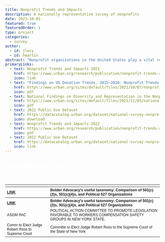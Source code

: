 ```yaml
---
title: Nonprofit Trends and Impacts
description: A nationally representative survey of nonprofits
date: 2023-10-03
featured: true
featuredOrder: 1
type: project
categories:
  - survey
author:
  - id: jlecy
  - id: hmartin
abstract: "Nonprofit organizations in the United States play a vital role delivering services, strengthening communities, and facilitating civic engagement. In our nationally representative surveys of nonprofit organizations, we focus on operating 501(c)(3) public charities whose activities range from direct service provision to community building and advocacy. We provide public use datasets of most of the survey data we collect so that others across the country can investigate questions of their own."
primaryLinks:
  - text: Nonprofit Trends and Impacts 2021
    href: https://www.urban.org/research/publication/nonprofit-trends-and-impacts-2021
    icon: link
  - text: "Findings on US Donation Trends, 2015–2020: Nonprofit Trends and Impacts 2021"
    href: https://www.urban.org/sites/default/files/2021/10/07/nonprofit_trends_and_impacts_2021_donation_fact_sheet.pdf
    icon: pdf
  - text: National Findings on Diversity and Representation in the Nonprofit Sector
    href: https://www.urban.org/sites/default/files/2021/11/05/national_findings_on_diversity_and_representation_in_the_nonprofit_sector.pdf
    icon: pdf
  - text: 2021 Public Use Dataset
    href: https://datacatalog.urban.org/dataset/national-survey-nonprofit-trends-and-impacts-public-use-files
    icon: download
  - text: Nonprofit Trends and Impacts 2022
    href: https://www.urban.org/research/publication/nonprofit-trends-and-impacts-2021
    icon: pdf
  - text: 2022 Public Use Dataset
    href: https://datacatalog.urban.org/dataset/national-survey-nonprofit-trends-and-impacts-public-use-files
    icon: link
---
```





<div class="flex flex-wrap gap bg-blue-800 p-1">

<h2 style='color: white'>Related Publications</h2>

<table class=" lightable-material-dark" style='font-family: "Source Sans Pro", helvetica, sans-serif; color: white, margin-left: auto; margin-right: auto; font-size: 12px'>
 <thead>
  <tr>
   <th style="text-align:left;">  </th>
   <th style="text-align:left;">  </th>
  </tr>
 </thead>
<tbody>
  <tr>
   <th style="text-align:left;"> <a class="btn -light " href="https://bolderadvocacy.org/resource/comparison-of-501c3s-501c4s-and-political-527-organizations/"> LINK </a> </th>
   <th style="text-align:left;"> Bolder Advocacy's useful taxonomy: Comparison of 501(c)(3)s, 501(c)(4)s, and Political 527 Organizations </th>
  </tr>
  <tr>
   <th style="text-align:left;"> <a class="btn -light " href="https://bolderadvocacy.org/resource/comparison-of-501c3s-501c4s-and-political-527-organizations/"> LINK </a> </th>
   <th style="text-align:left;"> Bolder Advocacy's useful taxonomy: Comparison of 501(c)(3)s, 501(c)(4)s, and Political 527 Organizations </th>
  </tr>
  <tr>
   <td style="text-align:left;"> ASGM PAC </td>
   <td style="text-align:left;"> POLITICAL ACTION COMMITTEE TO PROMOTE LEGISLATION FAVORABLE TO WORKERS COMPENSATION SAFETY GROUPS IN NEW YORK STATE. </td>
  </tr>
  <tr>
   <td style="text-align:left;"> Comm to Elect Judge Robert Ross to Supreme Court </td>
   <td style="text-align:left;"> Committe to Elect Judge Robert Ross to the Supreme Court of the State of New York </td>
  </tr>
</tbody>
</table>

</div>
